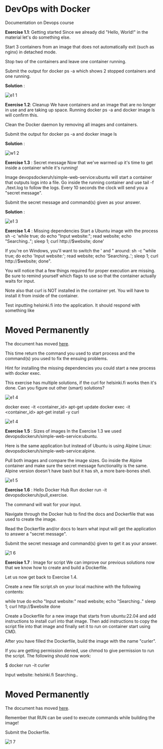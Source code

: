 # DevOps with Docker
Documentation on Devops course


**Exercise 1.1**: Getting started
Since we already did "Hello, World!" in the material let's do something else.

Start 3 containers from an image that does not automatically exit (such as nginx) in detached mode.

Stop two of the containers and leave one container running.

Submit the output for docker ps -a which shows 2 stopped containers and one running.

**Solution** : 

![e1 1](https://github.com/user-attachments/assets/fa3252c1-f137-4f59-8940-9cad665842df)


**Exercise 1.2**: Cleanup
We have containers and an image that are no longer in use and are taking up space. Running docker ps -a and docker image ls will confirm this.

Clean the Docker daemon by removing all images and containers.

Submit the output for docker ps -a and docker image ls

**Solution** : 

![w1 2](https://github.com/user-attachments/assets/dc204fa0-6bd6-4fbe-9b33-b2f87d68c537)


**Exercise 1.3** : Secret message
Now that we've warmed up it's time to get inside a container while it's running!

Image devopsdockeruh/simple-web-service:ubuntu will start a container that outputs logs into a file. Go inside the running container and use tail -f ./text.log to follow the logs. Every 10 seconds the clock will send you a "secret message".

Submit the secret message and command(s) given as your answer.

**Solution** : 

![e1 3](https://github.com/user-attachments/assets/ea765db4-f294-45a9-9ab3-a43c9423b0c6)

**Exercise 1.4** : Missing dependencies
Start a Ubuntu image with the process sh -c 'while true; do echo "Input website:"; read website; echo "Searching.."; sleep 1; curl http://$website; done'

If you're on Windows, you'll want to switch the ' and " around: sh -c "while true; do echo 'Input website:'; read website; echo 'Searching..'; sleep 1; curl http://$website; done".

You will notice that a few things required for proper execution are missing. Be sure to remind yourself which flags to use so that the container actually waits for input.

Note also that curl is NOT installed in the container yet. You will have to install it from inside of the container.

Test inputting helsinki.fi into the application. It should respond with something like

<html>
  <head>
    <title>301 Moved Permanently</title>
  </head>

  <body>
    <h1>Moved Permanently</h1>
    <p>The document has moved <a href="http://www.helsinki.fi/">here</a>.</p>
  </body>
</html>


This time return the command you used to start process and the command(s) you used to fix the ensuing problems.

Hint for installing the missing dependencies you could start a new process with docker exec.

This exercise has multiple solutions, if the curl for helsinki.fi works then it's done. Can you figure out other (smart) solutions?

![e1 4](https://github.com/user-attachments/assets/3e375ac9-a6f5-4e2d-a18b-e7eeb01a710f)

docker exec -it <container_id> apt-get update
docker exec -it <container_id> apt-get install -y curl


![e1 4](https://github.com/user-attachments/assets/160e5ce8-970a-4e5c-a85f-5ff3e3b6623b)


**Exercise 1.5** : Sizes of images
In the Exercise 1.3 we used devopsdockeruh/simple-web-service:ubuntu.

Here is the same application but instead of Ubuntu is using Alpine Linux: devopsdockeruh/simple-web-service:alpine.

Pull both images and compare the image sizes. Go inside the Alpine container and make sure the secret message functionality is the same. Alpine version doesn't have bash but it has sh, a more bare-bones shell.

![e1 5](https://github.com/user-attachments/assets/240f476c-7020-4cdd-9122-ee879af94310)

**Exercise 1.6** : Hello Docker Hub
Run docker run -it devopsdockeruh/pull_exercise.

The command will wait for your input.

Navigate through the Docker hub to find the docs and Dockerfile that was used to create the image.

Read the Dockerfile and/or docs to learn what input will get the application to answer a "secret message".

Submit the secret message and command(s) given to get it as your answer.


![1 6](https://github.com/user-attachments/assets/b7823e8d-f088-43a3-887a-d7a8ca39d8a8)

**Exercise 1.7** : Image for script
We can improve our previous solutions now that we know how to create and build a Dockerfile.

Let us now get back to Exercise 1.4.

Create a new file script.sh on your local machine with the following contents:

while true
do
  echo "Input website:"
  read website; echo "Searching.."
  sleep 1; curl http://$website
done

Create a Dockerfile for a new image that starts from ubuntu:22.04 and add instructions to install curl into that image. Then add instructions to copy the script file into that image and finally set it to run on container start using CMD.

After you have filled the Dockerfile, build the image with the name "curler".

If you are getting permission denied, use chmod to give permission to run the script.
The following should now work:

$ docker run -it curler

  Input website:
  helsinki.fi
  Searching..
  <!DOCTYPE HTML PUBLIC "-//IETF//DTD HTML 2.0//EN">
  <html><head>
  <title>301 Moved Permanently</title>
  </head><body>
  <h1>Moved Permanently</h1>
  <p>The document has moved <a href="https://www.helsinki.fi/">here</a>.</p>
  </body></html>

Remember that RUN can be used to execute commands while building the image!

Submit the Dockerfile.


![1 7](https://github.com/user-attachments/assets/28a5396e-1b76-4492-823e-0ce07959f169)
